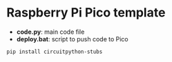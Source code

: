 # Raspberry Pi Pico template

- **code.py**: main code file
- **deploy.bat**: script to push code to Pico

```bash
pip install circuitpython-stubs
```
